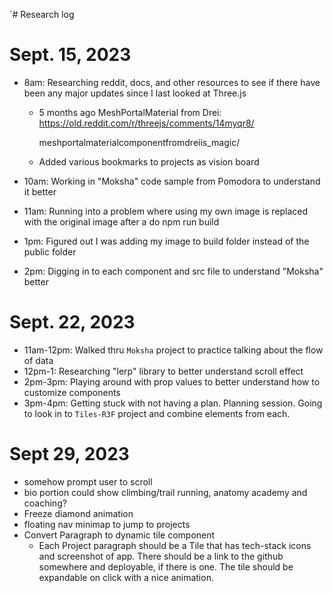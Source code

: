 `# Research log

# Sept. 15, 2023

-   8am: Researching reddit, docs, and other resources to see if there have been any major updates since I last looked at Three.js

    -   5 months ago MeshPortalMaterial from Drei: <https://old.reddit.com/r/threejs/comments/14myqr8/>

        meshportalmaterialcomponentfromdreiis_magic/

    -   Added various bookmarks to projects as vision board

-   10am: Working in "Moksha" code sample from Pomodora to understand it better

-   11am: Running into a problem where using my own image is replaced with the original image after a do npm run build

-   1pm: Figured out I was adding my image to build folder instead of the public folder

-   2pm: Digging in to each component and src file to understand "Moksha" better

# Sept. 22, 2023

-   11am-12pm: Walked thru `Moksha` project to practice talking about the flow of data
-   12pm-1: Researching "lerp" library to better understand scroll effect
-   2pm-3pm: Playing around with prop values to better understand how to customize components
-   3pm-4pm: Getting stuck with not having a plan. Planning session. Going to look in to `Tiles-R3F` project and combine elements from each.

# Sept 29, 2023

-   somehow prompt user to scroll
-   bio portion could show climbing/trail running, anatomy academy and coaching?
-   Freeze diamond animation
-   floating nav minimap to jump to projects
-   Convert Paragraph to dynamic tile component
    -   Each Project paragraph should be a Tile that has tech-stack icons and screenshot of app. There should be a link to the github somewhere and deployable, if there is one. The tile should be expandable on click with a nice animation.
